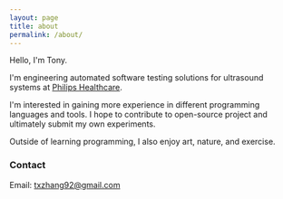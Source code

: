 ```yaml
---
layout: page
title: about
permalink: /about/
---
```


Hello, I'm Tony.


I'm engineering automated software testing solutions for ultrasound systems at [Philips Healthcare](https://www.usa.philips.com/healthcare/solutions/ultrasound).


I'm interested in gaining more experience in different programming languages and tools. I hope to contribute to open-source project and ultimately submit my own experiments.


Outside of learning programming, I also enjoy art, nature, and exercise.


### Contact


Email: [txzhang92@gmail.com](mailto:txzhang92@gmail.com)
